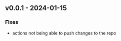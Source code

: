 
<a name="v0.0.1"></a>
## v0.0.1 - 2024-01-15
### Fixes
- actions not being able to push changes to the repo

